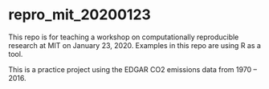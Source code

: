 # repro_mit_20200123
This repo is for teaching a workshop on computationally reproducible research at MIT on January 23, 2020. Examples in this repo are using R as a tool. 

This is a practice project using the EDGAR CO2 emissions data from 1970 – 2016.